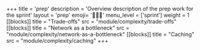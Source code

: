 +++
title = 'prep'
description = 'Overview description of the prep work for the sprint'
layout = 'prep'
emoji= '🧑🏾‍💻'
menu_level = ['sprint']
weight = 1
[[blocks]]
title = "Trade-offs"
src = "module/complexity/trade-offs"
[[blocks]]
title = "Network as a bottleneck"
src = "module/complexity/network-as-a-bottleneck"
[[blocks]]
title = "Caching"
src = "module/complexity/caching"
+++
